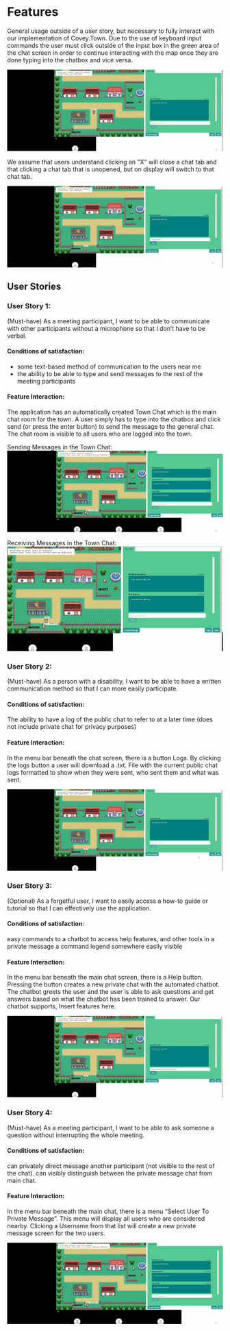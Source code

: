 # Features

General usage outside of a user story, but necessary to fully interact with our implementation of Covey.Town.
Due to the use of keyboard input commands the user must click outside of the input box in the green area of the chat screen in order to continue interacting with the map once they are done typing into the chatbox and vice versa.

![Alt Text](HowToUseChatBoxAndWorldMap.gif)

We assume that users understand clicking an "X" will close a chat tab and that clicking a chat tab that is unopened, but on display will switch to that chat tab.

![Alt Text](ChangingTabs.gif)

## User Stories

### User Story 1:

(Must-have) As a meeting participant, I want to be able to communicate with other participants without a microphone so that I don’t have to be verbal.

#### Conditions of satisfaction:

- some text-based method of communication to the users near me
- the ability to be able to type and send messages to the rest of the meeting participants

#### Feature Interaction:

The application has an automatically created Town Chat which is the main chat room for the town. A user simply has to type into the chatbox and click send (or press the enter button) to send the message to the general chat. The chat room is visible to all users who are logged into the town.

Sending Messages in the Town Chat:
![Alt Text](PrivateMessageAndGeneralChat.gif)

Receiving Messages in the Town Chat:
![Alt Text](UsingTownChatGif.gif)

### User Story 2:

(Must-have) As a person with a disability, I want to be able to have a written communication method so that I can more easily participate.

#### Conditions of satisfaction:

The ability to have a log of the public chat to refer to at a later time (does not include private chat for privacy purposes)

#### Feature Interaction:

In the menu bar beneath the chat screen, there is a button Logs. By clicking the logs button a user will download a .txt. File with the current public chat logs formatted to show when they were sent, who sent them and what was sent.

![Alt Text](DownloadChatLog.gif)

### User Story 3:

(Optional) As a forgetful user, I want to easily access a how-to guide or tutorial so that I can effectively use the application.

#### Conditions of satisfaction:

easy commands to a chatbot to access help features, and other tools in a private message
a command legend somewhere easily visible

#### Feature Interaction:

In the menu bar beneath the main chat screen, there is a Help button. Pressing the button creates a new private chat with the automated chatbot. The chatbot greets the user and the user is able to ask questions and get answers based on what the chatbot has been trained to answer. Our chatbot supports, Insert features here.

![Alt Text](BasicChatBot.gif)

### User Story 4:

(Must-have) As a meeting participant, I want to be able to ask someone a question without interrupting the whole meeting.

#### Conditions of satisfaction:

can privately direct message another participant (not visible to the rest of the chat).
can visibly distinguish between the private message chat from main chat.

#### Feature Interaction:

In the menu bar beneath the main chat, there is a menu “Select User To Private Message”. This menu will display all users who are considered nearby. Clicking a Username from that list will create a new private message screen for the two users.

![Alt Text](PrivateMessageAndGeneralChat.gif)
